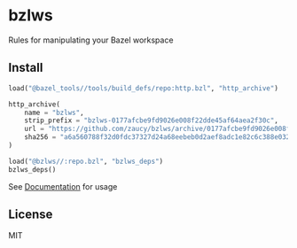 # bzlws

Rules for manipulating your Bazel workspace

## Install

```python
load("@bazel_tools//tools/build_defs/repo:http.bzl", "http_archive")

http_archive(
    name = "bzlws",
    strip_prefix = "bzlws-0177afcbe9fd9026e008f22dde45af64aea2f30c",
    url = "https://github.com/zaucy/bzlws/archive/0177afcbe9fd9026e008f22dde45af64aea2f30c.zip",
    sha256 = "a6a560788f32d0fdc37327d24a68eebeb0d2aef8adc1e82c6c388e032f3c47ed",
)

load("@bzlws//:repo.bzl", "bzlws_deps")
bzlws_deps()
```

See [Documentation](docs/index.md) for usage

## License

MIT
